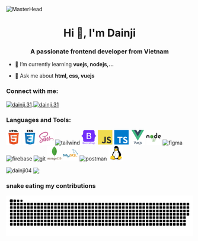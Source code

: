 ![MasterHead](https://firebasestorage.googleapis.com/v0/b/flexi-coding.appspot.com/o/dempgi7-520f8d5f-63d4-4453-8822-dbc149ae27f8.gif?alt=media&token=91c0c7b2-93c3-4029-b011-1a8703c5730d)
<h1 align="center">Hi 👋, I'm Dainji</h1>
<h3 align="center">A passionate frontend developer from Vietnam</h3>

- 🌱 I’m currently learning **vuejs, nodejs,...**

- 💬 Ask me about **html, css, vuejs**

<h3 align="left">Connect with me:</h3>
<p align="left">
  <a href="https://fb.com/dainji.31" target="blank">
    <img align="center" src="https://raw.githubusercontent.com/rahuldkjain/github-profile-readme-generator/master/src/images/icons/Social/facebook.svg" alt="dainji.31"   height="30" width="40" />
  </a>
  <a href="https://www.instagram.com/_dainji.31/" target="blank">
    <img align="center" src="https://raw.githubusercontent.com/rahuldkjain/github-profile-readme-generator/master/src/images/icons/Social/instagram.svg" alt="dainji.31"   height="30" width="40" />
  </a>
</p>

<h3 align="left">Languages and Tools:</h3>
<p align="left">
  <img src="https://raw.githubusercontent.com/devicons/devicon/master/icons/html5/html5-original-wordmark.svg" alt="html5" width="40" height="40" />

  <img src="https://raw.githubusercontent.com/devicons/devicon/master/icons/css3/css3-original-wordmark.svg" alt="css3" width="40" height="40" />

  <img src="https://raw.githubusercontent.com/devicons/devicon/master/icons/sass/sass-original.svg" alt="sass" width="40" height="40" />

  <img src="https://www.vectorlogo.zone/logos/tailwindcss/tailwindcss-icon.svg" alt="tailwind" width="40" height="40" />
  
  <img src="https://raw.githubusercontent.com/devicons/devicon/master/icons/bootstrap/bootstrap-plain-wordmark.svg" alt="bootstrap" width="40" height="40"/>

  <img src="https://raw.githubusercontent.com/devicons/devicon/master/icons/javascript/javascript-original.svg" alt="javascript" width="40" height="40" />

  <img src="https://raw.githubusercontent.com/devicons/devicon/master/icons/typescript/typescript-original.svg" alt="typescript" width="40" height="40" />

  <img src="https://raw.githubusercontent.com/devicons/devicon/master/icons/vuejs/vuejs-original-wordmark.svg" alt="vuejs" width="40" height="40" />

  <img src="https://raw.githubusercontent.com/devicons/devicon/master/icons/nodejs/nodejs-original-wordmark.svg" alt="nodejs" width="40" height="40"/> 

  <img src="https://www.vectorlogo.zone/logos/figma/figma-icon.svg" alt="figma" width="40" height="40" />

 <img src="https://www.vectorlogo.zone/logos/firebase/firebase-icon.svg" alt="firebase" width="40" height="40" />

  <img src="https://www.vectorlogo.zone/logos/git-scm/git-scm-icon.svg" alt="git" width="40" height="40" />


  <img src="https://raw.githubusercontent.com/devicons/devicon/master/icons/mongodb/mongodb-original-wordmark.svg" alt="mongodb" width="40" height="40" />

  <img src="https://raw.githubusercontent.com/devicons/devicon/master/icons/mysql/mysql-original-wordmark.svg" alt="mysql" width="40" height="40" />

  <img src="https://www.vectorlogo.zone/logos/getpostman/getpostman-icon.svg" alt="postman" width="40" height="40" />

  <img src="https://raw.githubusercontent.com/devicons/devicon/master/icons/linux/linux-original.svg" alt="linux" width="40" height="40" />
</p>
<a href="#" title="dainji04">
  </a>
<p>
  <img align="center" src="https://github-readme-stats.vercel.app/api/top-langs?username=dainji04&show_icons=true&locale=en&layout=compact" alt="dainji04" />
  <img align="center" src="https://github-readme-streak-stats.herokuapp.com?user=dainji04&hide_border=true&date_format=j%20M%5B%20Y%5D" />
</p>

<h3>snake eating my contributions</h3>

![snake gif](https://github.com/dainji04/dainji/blob/output/github-contribution-grid-snake.svg)

